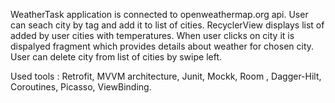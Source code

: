 WeatherTask application is connected to openweathermap.org api. User can seach city by tag and add it to list of cities.
RecyclerView displays list of added by user cities with temperatures. When user clicks on city it is dispalyed fragment which provides 
details about weather for chosen city. User can delete city from list of cities by swipe left.

Used tools : Retrofit, MVVM architecture, Junit, Mockk, Room , Dagger-Hilt, Coroutines, Picasso, ViewBinding.
